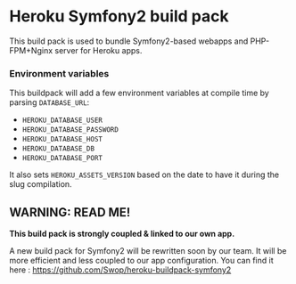 Heroku Symfony2 build pack
========================

This build pack is used to bundle Symfony2-based webapps and PHP-FPM+Nginx server for Heroku apps.

### Environment variables

This buildpack will add a few environment variables at compile time by parsing ``DATABASE_URL``:

- ``HEROKU_DATABASE_USER``
- ``HEROKU_DATABASE_PASSWORD``
- ``HEROKU_DATABASE_HOST``
- ``HEROKU_DATABASE_DB``
- ``HEROKU_DATABASE_PORT``

It also sets ``HEROKU_ASSETS_VERSION`` based on the date to have it during the slug compilation.

WARNING: READ ME!
-------------
**This build pack is strongly coupled & linked to our own app.**

A new build pack for Symfony2 will be rewritten soon by our team. It will be more efficient and less coupled to our app configuration.
You can find it here : https://github.com/Swop/heroku-buildpack-symfony2
